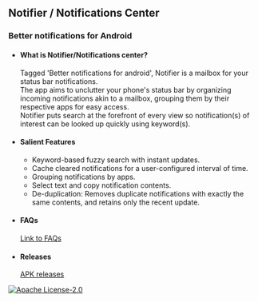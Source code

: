 ## Notifier / Notifications Center ##
### Better notifications for Android ###
        
  + #### What is Notifier/Notifications center?  ####
    Tagged 'Better notifications for android', Notifier is a mailbox for your status bar notifications.  
    The app aims to unclutter your phone's status bar by organizing incoming notifications akin to a mailbox, grouping them by their respective apps for easy access.  
    Notifier puts search at the forefront of every view so notification(s) of interest can be looked up quickly using keyword(s).

  + #### Salient Features ####
    + Keyword-based fuzzy search with instant updates.
    + Cache cleared notifications for a user-configured interval of time.
    + Grouping notifications by apps.
    + Select text and copy notification contents.
    + De-duplication: Removes duplicate notifications with exactly the same contents, and retains only the recent update.

  + #### FAQs ####
    [Link to FAQs](https://github.com/niranjan-nagaraju/notification-center/blob/master/FAQ.md "FAQs")  
    
  + #### Releases ####  
    [APK releases](https://github.com/niranjan-nagaraju/notification-center/releases "Releases")
  
  

[ ![Apache License-2.0](https://img.shields.io/github/license/niranjan-nagaraju/notification-center) ](https://github.com/niranjan-nagaraju/notification-center/blob/master/LICENSE "Apache License-2.0")
